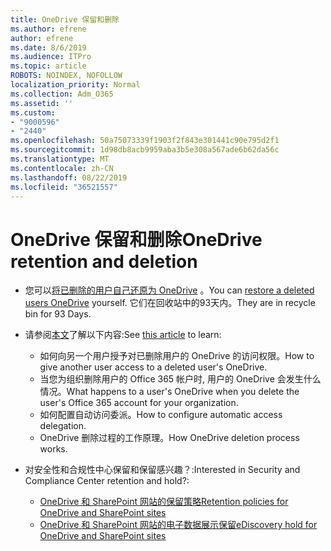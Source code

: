 ```yaml
---
title: OneDrive 保留和删除
ms.author: efrene
author: efrene
ms.date: 8/6/2019
ms.audience: ITPro
ms.topic: article
ROBOTS: NOINDEX, NOFOLLOW
localization_priority: Normal
ms.collection: Adm_O365
ms.assetid: ''
ms.custom:
- "9000596"
- "2440"
ms.openlocfilehash: 50a75073339f1903f2f843e301441c90e795d2f1
ms.sourcegitcommit: 1d98db8acb9959aba3b5e308a567ade6b62da56c
ms.translationtype: MT
ms.contentlocale: zh-CN
ms.lasthandoff: 08/22/2019
ms.locfileid: "36521557"
---
```

# <a name="onedrive-retention-and-deletion"></a><span data-ttu-id="d2c6d-102">OneDrive 保留和删除</span><span class="sxs-lookup"><span data-stu-id="d2c6d-102">OneDrive retention and deletion</span></span>

- <span data-ttu-id="d2c6d-103">您可以[将已删除的用户自己还原为 OneDrive](https://docs.microsoft.com/onedrive/restore-deleted-onedrive) 。</span><span class="sxs-lookup"><span data-stu-id="d2c6d-103">You can [restore a deleted users OneDrive](https://docs.microsoft.com/onedrive/restore-deleted-onedrive) yourself.</span></span> <span data-ttu-id="d2c6d-104">它们在回收站中的93天内。</span><span class="sxs-lookup"><span data-stu-id="d2c6d-104">They are in recycle bin for 93 Days.</span></span> 

- <span data-ttu-id="d2c6d-105">请参阅[本文](https://docs.microsoft.com/onedrive/restore-deleted-onedrive)了解以下内容:</span><span class="sxs-lookup"><span data-stu-id="d2c6d-105">See [this article](https://docs.microsoft.com/onedrive/restore-deleted-onedrive) to learn:</span></span>
    - <span data-ttu-id="d2c6d-106">如何向另一个用户授予对已删除用户的 OneDrive 的访问权限。</span><span class="sxs-lookup"><span data-stu-id="d2c6d-106">How to give another user access to a deleted user's OneDrive.</span></span>
    - <span data-ttu-id="d2c6d-107">当您为组织删除用户的 Office 365 帐户时, 用户的 OneDrive 会发生什么情况。</span><span class="sxs-lookup"><span data-stu-id="d2c6d-107">What happens to a user's OneDrive when you delete the user's Office 365 account for your organization.</span></span>
    - <span data-ttu-id="d2c6d-108">如何配置自动访问委派。</span><span class="sxs-lookup"><span data-stu-id="d2c6d-108">How to configure automatic access delegation.</span></span>
    - <span data-ttu-id="d2c6d-109">OneDrive 删除过程的工作原理。</span><span class="sxs-lookup"><span data-stu-id="d2c6d-109">How OneDrive deletion process works.</span></span>

- <span data-ttu-id="d2c6d-110">对安全性和合规性中心保留和保留感兴趣？:</span><span class="sxs-lookup"><span data-stu-id="d2c6d-110">Interested in Security and Compliance Center retention and hold?:</span></span>
    - [<span data-ttu-id="d2c6d-111">OneDrive 和 SharePoint 网站的保留策略</span><span class="sxs-lookup"><span data-stu-id="d2c6d-111">Retention policies for OneDrive and SharePoint sites</span></span>](https://docs.microsoft.com/office365/securitycompliance/retention-policies?redirectSourcePath=%252farticle%252f5e377752-700d-4870-9b6d-12bfc12d2423#content-in-onedrive-accounts-and-sharepoint-sites)
    - [<span data-ttu-id="d2c6d-112">OneDrive 和 SharePoint 网站的电子数据展示保留</span><span class="sxs-lookup"><span data-stu-id="d2c6d-112">eDiscovery hold for OneDrive and SharePoint sites</span></span>](https://docs.microsoft.com/office365/securitycompliance/ediscovery-cases#step-4-place-content-locations-on-hold)



